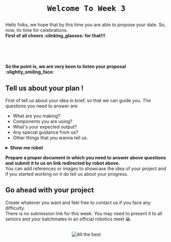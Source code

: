 <h1 align="center"> 
    
    Welcome To Week 3
</h1>
Hello folks, we hope that by this time you are able to propose your date. So, now, its time for celebrations.
<br>
<b>First of all cheers :clinking_glasses: for that!!!</b>
<br><br>
<p align="center"><img src="https://user-images.githubusercontent.com/78701055/182799505-a032d492-04b6-45c3-b38a-f20720918a73.gif" alt=""/></p>
<br><br>
<b>So the point is, we are very keen to listen your proposal :slightly_smiling_face:</b>

## Tell us about your plan !
  <p>
    First of tell us about your idea in brief, so that we can guide you. The questions you need to answer are:
    <ul>
      <li> What are you making? </li>
      <li> Components you are using? </li>
      <li> What's your expected output? </li>
      <li> Any special guidance from us? </li>
      <li> Other things that you wanna tell us. </li>
  </ul>
  <details>
  <summary> <b>Show me robot </b> </summary>
  <a href="">
      <img src="https://user-images.githubusercontent.com/78701055/182806786-f97de560-9e2f-49ad-9875-de9ab34101b0.gif" alt="Link Loading..."></img>
    </a>
    </details>
  </p>
 </details>
    <b>Prepare a proper document in which you need to answer above questions and submit it to us on link redirected by robot above.</b>
    <br>
    You can add references or images to showcase the idea of your project and if you started working on it do tell us about your progress.
  <br>

## Go ahead with your project
Create whatever you want and feel free to contact us if you face any difficulty.<br>
There is no submission link for this week. You may need to present it to all seniors and your batchmates in an official robotics meet :grinning:.
<br> <br>
<p align="center">
  <img src="https://user-images.githubusercontent.com/78701055/182809673-7369599a-bfff-4626-8091-4aaec9f44b49.jpeg" alt="All the best"></img>
</p>

